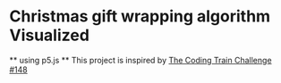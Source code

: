 # Christmas gift wrapping algorithm Visualized
** using p5.js **
This project is inspired by [The Coding Train Challenge #148](https://youtu.be/YNyULRrydVI)
